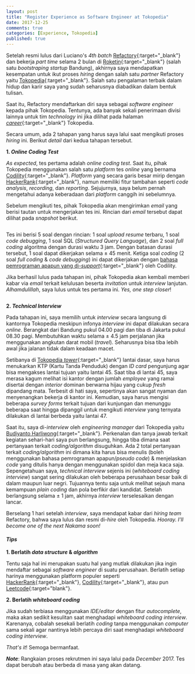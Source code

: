 ```yaml
---
layout: post
title: "Register Experience as Software Engineer at Tokopedia"
date: 2017-12-25
comments: true
categories: [Experience, Tokopedia]
published: true
---
```


Setelah resmi lulus dari Luciano's *4th batch* [Refactory](https://refactory.id/){:target="_blank"} dan bekerja *part time* selama 2 bulan di [Roketin](https://roketin.com/home){:target="_blank"} (salah satu *bootstraping startup* Bandung), akhirnya saya mendapatkan kesempatan untuk ikut proses *hiring* dengan salah satu *partner* Refactory yaitu [Tokopedia](https://www.tokopedia.com/){:target="_blank"}. Salah satu pengalaman terbaik dalam hidup dan karir saya yang sudah seharusnya diabadikan dalam bentuk tulisan.

Saat itu, Refactory mendaftarkan diri saya sebagai *software engineer* kepada pihak Tokopedia. Tentunya, ada banyak sekali penerimaan divisi lainnya untuk tim *technology* ini jika dilihat pada halaman [*career*](https://www.tokopedia.com/careers/function/technology/){:target="_blank"} Tokopedia.

Secara umum, ada 2 tahapan yang harus saya lalui saat mengikuti proses *hiring* ini. Berikut *detail* dari kedua tahapan tersebut.

**1. *Online Coding Test***

*As expected*, tes pertama adalah *online coding test*. Saat itu, pihak Tokopedia menggunakan salah satu *platform* tes *online* yang bernama [Codility](https://www.codility.com/){:target="_blank"}. *Platform* yang secara garis besar mirip dengan [HackerRank](https://www.hackerrank.com/){:target="_blank"}, namun memiliki fitur tambahan seperti *code analysis*, *recording*, dan *reporting*. Sejujurnya, saya belum pernah mengetahui adanya keberadaan dari *platform* canggih ini sebelumnya.

Sebelum mengikuti tes, pihak Tokopedia akan mengirimkan *email* yang berisi tautan untuk mengerjakan tes ini. Rincian dari *email* tersebut dapat dilihat pada *snapshot* berikut.

<img src="{{ '/assets/img/tokopedia-first-test-invitation.png' | prepend: site.baseurl }}" alt="">

Tes ini berisi 5 soal dengan rincian: 1 soal *upload resume* terbaru, 1 soal *code debugging*, 1 soal SQL (*Structured Query Language*), dan 2 soal *full coding* algoritma dengan durasi waktu 3 jam. Dengan batasan durasi tersebut, 1 soal dapat dikerjakan selama ± 45 menit. Ketiga soal *coding* (2 soal *full coding* & *code debugging*) ini dapat dikerjakan dengan [bahasa pemrograman apapun yang di-*support*](http://support.codility.com/frequently-asked-questions/what-programming-languages-does-codility-support){:target="_blank"} oleh Codility.

Jika berhasil lulus pada tahapan ini, pihak Tokopedia akan kembali memberi kabar via *email* terkait kelulusan beserta *invitation* untuk *interview* lanjutan. *Alhamdulillah*, saya lulus untuk tes pertama ini. *Yes, one step closer*!

<img src="{{ '/assets/img/tokopedia-interview-invitation.png' | prepend: site.baseurl }}" alt="">

**2. *Technical Interview***

Pada tahapan ini, saya memilih untuk *interview* secara langsung di kantornya Tokopedia meskipun infonya *interview* ini dapat dilakukan secara *online*. Berangkat dari Bandung pukul 04.00 pagi dan tiba di Jakarta pukul 08.30 pagi. Membutuhkan waktu selama ± 4.5 jam perjalanan jika menggunakan angkutan darat mobil (*travel*). Seharusnya bisa tiba lebih awal jika jalanan tidak dalam keadaan macet.

Setibanya di [Tokopedia *tower*](https://goo.gl/maps/31eYymQ7QHC2){:target="_blank"} lantai dasar, saya harus menukarkan KTP (Kartu Tanda Penduduk) dengan *ID card* pengunjung agar bisa mengakses lantai tujuan yaitu lantai 45. Saat tiba di lantai 45, saya merasa kagum melihat isi kantor dengan jumlah *employee* yang ramai disertai dengan *interior* dominan berwarna hijau yang cukup *fresh* dipandang mata. Terbesit di hati saya, sepertinya akan sangat nyaman dan menyenangkan bekerja di kantor ini. Kemudian, saya harus mengisi beberapa *survey forms* terkait tujuan dari kunjungan dan menunggu beberapa saat hingga dipanggil untuk mengikuti *interview* yang ternyata dilakukan di lantai berbeda yaitu lantai 47.

Saat itu, saya di-*interview* oleh *engineering manager* dari Tokopedia yaitu [Budiyanto Harliwong](https://www.linkedin.com/in/budiyantoharliwong/){:target="_blank"}. Perkenalan dan tanya jawab terkait kegiatan sehari-hari saya pun berlangsung, hingga tiba dimana saat pertanyaan terkait *coding/algorithm* disuguhkan. Ada 2 total pertanyaan terkait *coding/algorithm* ini dimana kita harus bisa menulis (boleh menggunakan bahasa pemrograman apapun/*pseudo code*) & menjelaskan *code* yang ditulis hanya dengan menggunakan spidol dan meja kaca saja. Sepengetahuan saya, *technical interview* sejenis ini (*whiteboard coding interview*) sangat sering dilakukan oleh beberapa perusahaan besar baik di dalam maupun luar negri. Tujuannya tentu saja untuk melihat sejauh mana kemampuan *plain coding* dan pola berfikir dari kandidat. Setelah berlangsung selama ± 1 jam, akhirnya *interview* terselesaikan dengan lancar.

Berselang 1 hari setelah *interview*, saya mendapat kabar dari *hiring team* Refactory, bahwa saya lulus dan resmi di-*hire* oleh Tokopedia. *Hooray. I'll become one of the next Nakama soon!*

#### *Tips*

**1. Berlatih *data structure* & *algorithm***

Tentu saja hal ini merupakan suatu hal yang mutlak dilakukan jika ingin mendaftar sebagai *software engineer* di suatu perusahaan. Berlatih setiap harinya menggunakan platform populer seperti [HackerRank](https://www.hackerrank.com/){:target="_blank"}, [Codility](https://www.codility.com/){:target="_blank"}, atau pun [Leetcode](https://leetcode.com/){:target="blank"}.

**2. Berlatih *whiteboard coding***

Jika sudah terbiasa menggunakan *IDE/editor* dengan fitur *autocomplete*, maka akan sedikit kesulitan saat menghadapi *whiteboard coding interview*. Karenanya, cobalah sesekali berlatih *coding* tanpa menggunakan *computer* sama sekali agar nantinya lebih percaya diri saat menghadapi *whiteboard coding interview*.

*That's it*! Semoga bermanfaat.

***Note***:
Rangkaian proses rekrutmen ini saya lalui pada *December* 2017. Tes dapat berubah atau berbeda di masa yang akan datang.
